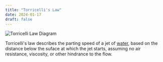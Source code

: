 ```yaml
---
title: "Torricelli's Law"
date: 2024-01-17
draft: false
---
```


![Torricelli Law Diagram](/image/TorricelliLawDiagram.png)

Torricelli's law describes the parting speed of a jet of [water](/water),
based on the distance below the suface at which the jet starts,
assuming no air resistance, viscosity, or other hindrance to the flow.
